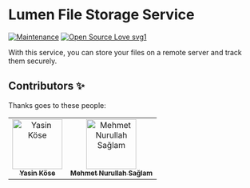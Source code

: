 # Lumen File Storage Service

[![Maintenance](https://img.shields.io/badge/Maintained%3F-yes-green.svg)](https://github.com/YasinKose/lumen-starter-template/graphs/commit-activity)
[![Open Source Love svg1](https://badges.frapsoft.com/os/v1/open-source.svg?v=103)](https://github.com/YasinKose/lumen-starter-template/)

With this service, you can store your files on a remote server and track them securely.

## Contributors ✨

Thanks goes to these people:

<!-- ALL-CONTRIBUTORS-LIST:START -->
<table>
  <tr>
    <td align="center">
      <a href="https://github.com/yoktav">
        <img src="https://avatars.githubusercontent.com/u/58294158?v=3?s=100" width="100px;" alt="Yasin Köse" /><br />
        <sub><b>Yasin Köse</b></sub>
      </a>
    </td>
    <td align="center">
      <a href="https://github.com/SisyphosGK">
        <img src="https://avatars.githubusercontent.com/u/32842660?v=3?s=100" width="100px;" alt="Mehmet Nurullah Sağlam" /><br />
        <sub><b>Mehmet Nurullah Sağlam</b></sub>
      </a>
    </td>
  </tr>
</table>
<!-- ALL-CONTRIBUTORS-LIST:END -->

